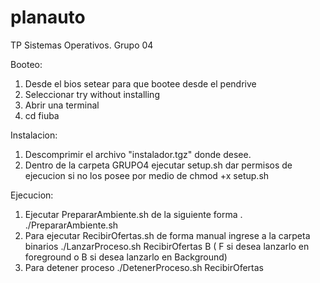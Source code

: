 # planauto
TP Sistemas Operativos. 
Grupo 04

Booteo:
1) Desde el bios setear para que bootee desde el pendrive
2) Seleccionar try without installing
3) Abrir una terminal
4) cd fiuba

Instalacion:
1) Descomprimir el archivo "instalador.tgz" donde desee.
2) Dentro de la carpeta GRUPO4 ejecutar setup.sh dar permisos de ejecucion si no los posee por medio de chmod +x setup.sh

Ejecucion:
1) Ejecutar PrepararAmbiente.sh de la siguiente forma . ./PrepararAmbiente.sh
2) Para ejecutar RecibirOfertas.sh de forma manual ingrese a la carpeta binarios ./LanzarProceso.sh RecibirOfertas B ( F si desea lanzarlo en foreground o B si desea lanzarlo en Background)
3) Para detener proceso ./DetenerProceso.sh RecibirOfertas

